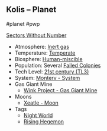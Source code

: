 ## Kolis &ndash; Planet

#planet #pwp

[Sectors Without Number](https://sectorswithoutnumber.com/sector/bfDcBzTtgpeyLUfwzjio/planet/isuvbKh6ZvHJyWu7Sinn)

- Atmosphere: [Inert gas](STARS%20WITHOUT%20NUMBER,%20FREE%20EDITION%20-%20obsidian.md#^atmosphere-inert-gas)
- Temperature: [Temperate](STARS%20WITHOUT%20NUMBER,%20FREE%20EDITION%20-%20obsidian.md#^climate-temperate)
- Biosphere: [Human-miscible](STARS%20WITHOUT%20NUMBER,%20FREE%20EDITION%20-%20obsidian.md#^biosphere-human-miscible)
- Population: Several [Failed Colonies](STARS%20WITHOUT%20NUMBER,%20FREE%20EDITION%20-%20obsidian.md#^population-size-failed-colony)
- Tech Level: [21st century (TL3)](STARS%20WITHOUT%20NUMBER,%20FREE%20EDITION%20-%20obsidian.md#^planetary-tech-level-3)
- System: [Monterv - System](Monterv%20-%20System.md)
- Gas Giant Mine
   - [Wink Project - Gas Giant Mine](Wink%20Project%20-%20Gas%20Giant%20Mine.md)
- Moons
   - [Xeatle - Moon](Xeatle%20-%20Moon.md)
- Tags
   - [Night World](STARS%20WITHOUT%20NUMBER,%20FREE%20EDITION%20-%20obsidian.md#Night%20World)
   - [Rising Hegemon](STARS%20WITHOUT%20NUMBER,%20FREE%20EDITION%20-%20obsidian.md#Rising%20Hegemon)

